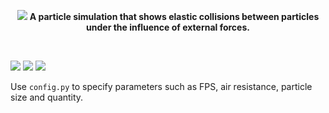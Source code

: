<div align="center">
  
<img src="https://user-images.githubusercontent.com/49791407/222856522-04496a95-4895-42b9-bc38-b15c2db1bde3.png"></img>
**A particle simulation that shows elastic collisions between particles under the influence of external forces.**

</div>

<br>

![](https://img.shields.io/badge/Python-3776AB?style=flat&logo=python&logoColor=blue&color=white) 
![](https://img.shields.io/tokei/lines/github/AJM432/Particle-Simulation) 
![](https://img.shields.io/github/repo-size/AJM432/Particle-Simulation?style=flat)


Use `config.py` to specify parameters such as FPS, air resistance, particle size and quantity.

